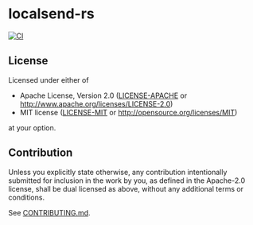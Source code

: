 # localsend-rs

<!-- [![Crates.io](https://img.shields.io/crates/v/localsend-rs.svg)](https://crates.io/crates/localsend-rs) -->
<!-- [![Docs.rs](https://docs.rs/localsend-rs/badge.svg)](https://docs.rs/localsend-rs) -->
[![CI](https://github.com/nain-F49FF806/localsend-rs/actions/workflows/rust.yml/badge.svg)](https://github.com/nain-F49FF806/localsend-rs/actions/workflows/rust.yml)

<!--
## Installation

### Cargo

* Install the rust toolchain in order to have cargo installed by following
  [this](https://www.rust-lang.org/tools/install) guide.
* run `cargo install localsend-rs`
-->

## License

Licensed under either of

* Apache License, Version 2.0
  ([LICENSE-APACHE](LICENSE-APACHE) or <http://www.apache.org/licenses/LICENSE-2.0>)
* MIT license
  ([LICENSE-MIT](LICENSE-MIT) or <http://opensource.org/licenses/MIT>)

at your option.

## Contribution

Unless you explicitly state otherwise, any contribution intentionally submitted
for inclusion in the work by you, as defined in the Apache-2.0 license, shall be
dual licensed as above, without any additional terms or conditions.

See [CONTRIBUTING.md](CONTRIBUTING.md).
